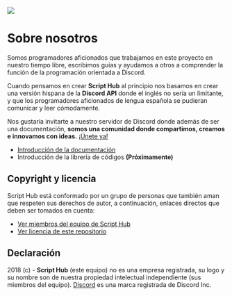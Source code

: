 ![](https://scripthubteam.github.io/docs/assets/logo-bn.png)

# Sobre nosotros

Somos programadores aficionados que trabajamos en este proyecto en nuestro tiempo libre, escribimos guías y ayudamos a otros a comprender la función de la programación orientada a Discord.

Cuando pensamos en crear **Script Hub** al principio nos basamos en crear una versión hispana de la **Discord API** donde el inglés no sería un limitante, y que los programadores aficionados de lengua española se pudieran comunicar y leer cómodamente.

Nos gustaría invitarte a nuestro servidor de Discord donde además de ser una documentación, **somos una comunidad donde compartimos, creamos e innovamos con ideas.** [¡Únete ya!](https://discord.gg/NnXuHTQ)

* [Introducción de la documentación](https://scripthubteam.github.io/docs)
* Introducción de la librería de códigos **(Próximamente)**

## Copyright y licencia

Script Hub está conformado por un grupo de personas que también aman que respeten sus derechos de autor, a continuación, enlaces directos que deben ser tomados en cuenta:

* [Ver miembros del equipo de Script Hub](https://github.com/orgs/scripthubteam/people)
* [Ver licencia de este repositorio](https://github.com/scripthubteam/scripthubteam.github.io/blob/master/LICENSE.md)

## Declaración

2018 \(c\) - **Script Hub** \(este equipo\) no es una empresa registrada, su logo y su nombre son de nuestra propiedad intelectual independiente \(sus miembros del equipo\). [Discord](https://es.wikipedia.org/wiki/Discord) es una marca registrada de Discord Inc.

